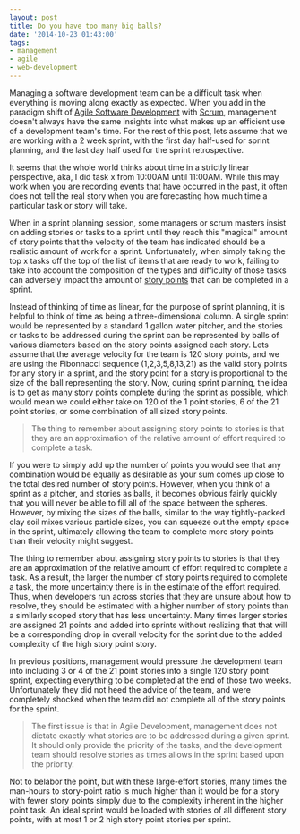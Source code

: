 ```yaml
---
layout: post
title: Do you have too many big balls?
date: '2014-10-23 01:43:00'
tags:
- management
- agile
- web-development
---
```


Managing a software development team can be a difficult task when everything is moving along exactly as expected. When you add in the paradigm shift of [Agile Software Development](http://en.wikipedia.org/wiki/Agile_software_development) with [Scrum](http://en.wikipedia.org/wiki/Scrum_(software_development)), management doesn't always have the same insights into what makes up an efficient use of a development team's time. For the rest of this post, lets assume that we are working with a 2 week sprint, with the first day half-used for sprint planning, and the last day half used for the sprint retrospective.

It seems that the whole world thinks about time in a strictly linear perspective, aka, I did task x from 10:00AM until 11:00AM. While this may work when you are recording events that have occurred in the past, it often does not tell the real story when you are forecasting how much time a particular task or story will take. 

When in a sprint planning session, some managers or scrum masters insist on adding stories or tasks to a sprint until they reach this "magical" amount of story points that the velocity of the team has indicated should be a realistic amount of work for a sprint. Unfortunately, when simply taking the top x tasks off the top of the list of items that are ready to work, failing to take into account the composition of the types and difficulty of those tasks can adversely impact the amount of [story points](http://scrummethodology.com/scrum-effort-estimation-and-story-points/) that can be completed in a sprint. 

Instead of thinking of time as linear, for the purpose of sprint planning, it is helpful to think of time as being a three-dimensional column. A single sprint would be represented by a standard 1 gallon water pitcher, and the stories or tasks to be addressed during the sprint can be represented by balls of various diameters based on the story points assigned each story. Lets assume that the average velocity for the team is 120 story points, and we are using the Fibonnacci sequence (1,2,3,5,8,13,21) as the valid story points for any story in a sprint, and the story point for a story is proportional to the size of the ball representing the story. Now, during sprint planning, the idea is to get as many story points complete during the sprint as possible, which would mean we could either take on 120 of the 1 point stories, 6 of the 21 point stories, or some combination of all sized story points.

>The thing to remember about assigning story points to stories is that they are an approximation of the relative amount of effort required to complete a task. 

If you were to simply add up the number of points you would see that any combination would be equally as desirable as your sum comes up close to the total desired number of story points. However, when you think of a sprint as a pitcher, and stories as balls, it becomes obvious fairly quickly that you will never be able to fill all of the space between the spheres. However, by mixing the sizes of the balls, similar to the way tightly-packed clay soil mixes various particle sizes, you can squeeze out the empty space in the sprint, ultimately allowing the team to complete more story points than their velocity might suggest. 

The thing to remember about assigning story points to stories is that they are an approximation of the relative amount of effort required to complete a task. As a result, the larger the number of story points required to complete a task, the more uncertainty there is in the estimate of the effort required. Thus, when developers run across stories that they are unsure about how to resolve, they should be estimated with a higher number of story points than a similarly scoped story that has less uncertainty. Many times larger stories are assigned 21 points and added into sprints without realizing that that will be a corresponding drop in overall velocity for the sprint due to the added complexity of the high story point story.

In previous positions, management would pressure the development team into including 3 or 4 of the 21 point stories into a single 120 story point sprint, expecting everything to be completed at the end of those two weeks. Unfortunately they did not heed the advice of the team, and were completely shocked when the team did not complete all of the story points for the sprint. 

>The first issue is that in Agile Development, management does not dictate exactly what stories are to be addressed during a given sprint. It should only provide the priority of the tasks, and the development team should resolve stories as times allows in the sprint based upon the priority.

Not to belabor the point, but with these large-effort stories, many times the man-hours to story-point ratio is much higher than it would be for a story with fewer story points simply due to the complexity inherent in the higher point task. An ideal sprint would be loaded with stories of all different story points, with at most 1 or 2 high story point stories per sprint.

